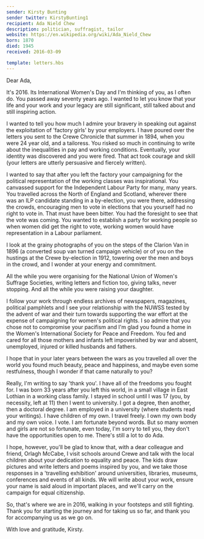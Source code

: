 ```yaml
---
sender: Kirsty Bunting
sender twitter: KirstyBunting1
recipient: Ada Nield Chew
description: politician, suffragist, tailor
website: https://en.wikipedia.org/wiki/Ada_Nield_Chew
born: 1870
died: 1945
received: 2016-03-09

template: letters.hbs
---
```



Dear Ada,

It's 2016. Its International Women's Day and I'm thinking of you, as I often do. You passed away seventy years ago. I wanted to let you know that your life and your work and your legacy are still significant, still talked about and still inspiring action.

I wanted to tell you how much I admire your bravery in speaking out against the exploitation of 'factory girls' by your employers.  I have poured over the letters you sent to the Crewe Chronicle that summer in 1894, when you were 24 year old, and a tailoress.  You risked so much in continuing to write about the inequalities in pay and working conditions. Eventually, your identity was discovered and you were fired. That act took courage and skill (your letters are utterly persuasive and fiercely written).  

I wanted to say that after you left the factory your campaigning for the political representation of the working classes was inspirational.  You canvassed support for the Independent Labour Party for many, many years.  You travelled across the North of England and Scotland, wherever there was an ILP candidate standing in a by-election, you were there, addressing the crowds, encouraging men to vote in elections that you yourself had no right to vote in.  That must have been bitter.  You had the foresight to see that the vote was coming.  You wanted to establish a party for working people so when women did get the right to vote, working women would have representation in a Labour parliament.

I look at the grainy photographs of you on the steps of the Clarion Van in 1896 (a converted soup van turned campaign vehicle) or of you on the hustings at the Crewe by-election in 1912, towering over the men and boys in the crowd, and I wonder at your energy and commitment.

All the while you were organising for the National Union of Women's Suffrage Societies, writing letters and fiction too, giving talks, never stopping.  And all the while you were raising your daughter.

I follow your work through endless archives of newspapers, magazines, political pamphlets and I see your relationship with the NUWSS tested by the advent of war and their turn towards supporting the war effort at the expense of campaigning for women's political rights. I so admire that you chose not to compromise your pacifism and I'm glad you found a home in the Women's International Society for Peace and Freedom. You fed and cared for all those mothers and infants left impoverished by war and absent, unemployed, injured or killed husbands and fathers.

I hope that in your later years between the wars as you travelled all over the world you found much beauty, peace and happiness, and maybe even some restfulness, though I wonder if that came naturally to you?

Really, I'm writing to say 'thank you'.  I have all of the freedoms you fought for. I was born 33 years after you left this world, in a small village in East Lothian in a working class family. I stayed in school until I was 17 (you, by necessity, left at 11) then I went to university.  I got a degree, then another, then a doctoral degree. I am employed in a university (where students read your writings). I have children of my own.  I travel freely.  I own my own body and my own voice. I vote.  I am fortunate beyond words.  But so many women and girls are not so fortunate, even today, I'm sorry to tell you, they don't have the opportunities open to me.  There's still a lot to do Ada.

I hope, however, you'll be glad to know that, with a dear colleague and friend, Orlagh McCabe, I visit schools around Crewe and talk with the local children about your dedication to equality and peace. The kids draw pictures and write letters and poems inspired by you, and we take those responses in a 'travelling exhibition' around universities, libraries, museums, conferences and events of all kinds.  We will write about your work, ensure your name is said aloud in important places, and we'll carry on the campaign for equal citizenship.

So, that's where we are in 2016, walking in your footsteps and still fighting. Thank you for starting the journey and for taking us so far, and thank you for accompanying us as we go on.

With love and gratitude,
Kirsty.
